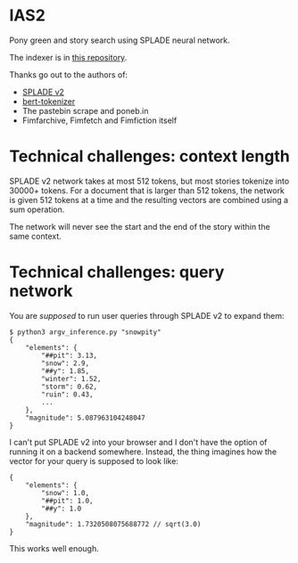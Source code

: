 # IAS2
Pony green and story search using SPLADE neural network.

The indexer is in [this repository](https://github.com/a0346f102085fe9f/IndexerSPLADE).

Thanks go out to the authors of:
- [SPLADE v2](https://github.com/naver/splade)
- [bert-tokenizer](https://www.jsdelivr.com/package/npm/bert-tokenizer)
- The pastebin scrape and poneb.in
- Fimfarchive, Fimfetch and Fimfiction itself

# Technical challenges: context length
SPLADE v2 network takes at most 512 tokens, but most stories tokenize into 30000+ tokens. For a document that is larger than 512 tokens, the network is given 512 tokens at a time and the resulting vectors are combined using a sum operation.

The network will never see the start and the end of the story within the same context.

# Technical challenges: query network
You are _supposed_ to run user queries through SPLADE v2 to expand them:

```
$ python3 argv_inference.py "snowpity"
{
    "elements": {
        "##pit": 3.13,
        "snow": 2.9,
        "##y": 1.85,
        "winter": 1.52,
        "storm": 0.62,
        "ruin": 0.43,
        ...
    },
    "magnitude": 5.087963104248047
}
```

I can't put SPLADE v2 into your browser and I don't have the option of running it on a backend somewhere. Instead, the thing imagines how the vector for your query is supposed to look like:

```
{
    "elements": {
        "snow": 1.0,
        "##pit": 1.0,
        "##y": 1.0
    },
    "magnitude": 1.7320508075688772 // sqrt(3.0)
}
```

This works well enough.

